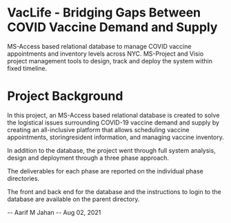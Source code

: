 # VacLife - Bridging Gaps Between COVID Vaccine Demand and Supply

MS-Access based relational database to manage COVID vaccine appointments and inventory levels across NYC. MS-Project and Visio project management tools to design, track and deploy the system within fixed timeline.

# Project Background

In this project, an MS-Access based relational database is created to solve the logistical issues surrounding COVID-19 vaccine demand and supply by creating an all-inclusive platform that allows scheduling vaccine appointments, storingresident information, and managing vaccine inventory.

In addition to the database, the project went through full system analysis, design and deployment through a three phase approach. 

The deliverables for each phase are reported on the individual phase directories.

The front and back end for the database and the instructions to login to the database are available on the parent directory.

-- Aarif M Jahan -- Aug 02, 2021

